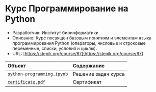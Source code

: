 # Курс Программирование на Python
* Разработчик: Институт биоинформатики
* Описание: Курс посвящен базовым понятиям и элементам языка программирования Python (операторы, числовые и строковые переменные, списки, условия и циклы).
* URL: [https://stepik.org/course/67](https://stepik.org/course/67)

| Объект | Содержание |
|:---|:---|
| [`python-programming.ipynb`](https://github.com/pilyay/python-programming-course-by-bioinformatics-institute/blob/master/python-programming.ipynb) | Решение задач курса |
| [`certificate.pdf`](https://github.com/pilyay/python-programming-course-by-bioinformatics-institute/blob/master/certificate.pdf) | Сертификат |